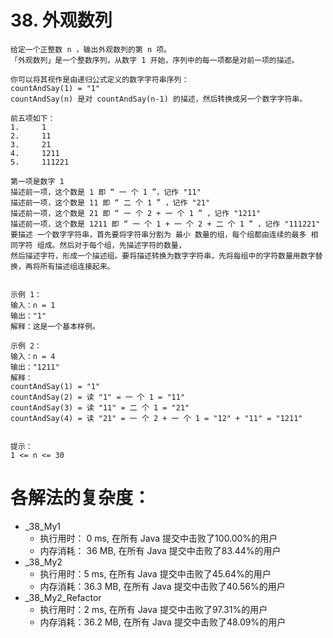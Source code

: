 # 38. 外观数列

```
给定一个正整数 n ，输出外观数列的第 n 项。
「外观数列」是一个整数序列，从数字 1 开始，序列中的每一项都是对前一项的描述。

你可以将其视作是由递归公式定义的数字字符串序列：
countAndSay(1) = "1"
countAndSay(n) 是对 countAndSay(n-1) 的描述，然后转换成另一个数字字符串。

前五项如下：
1.     1
2.     11
3.     21
4.     1211
5.     111221

第一项是数字 1
描述前一项，这个数是 1 即 “ 一 个 1 ”，记作 "11"
描述前一项，这个数是 11 即 “ 二 个 1 ” ，记作 "21"
描述前一项，这个数是 21 即 “ 一 个 2 + 一 个 1 ” ，记作 "1211"
描述前一项，这个数是 1211 即 “ 一 个 1 + 一 个 2 + 二 个 1 ” ，记作 "111221"
要描述 一个数字字符串，首先要将字符串分割为 最小 数量的组，每个组都由连续的最多 相同字符 组成。然后对于每个组，先描述字符的数量，
然后描述字符，形成一个描述组。要将描述转换为数字字符串，先将每组中的字符数量用数字替换，再将所有描述组连接起来。


示例 1：
输入：n = 1
输出："1"
解释：这是一个基本样例。

示例 2：
输入：n = 4
输出："1211"
解释：
countAndSay(1) = "1"
countAndSay(2) = 读 "1" = 一 个 1 = "11"
countAndSay(3) = 读 "11" = 二 个 1 = "21"
countAndSay(4) = 读 "21" = 一 个 2 + 一 个 1 = "12" + "11" = "1211"


提示：
1 <= n <= 30
```


# 各解法的复杂度：
-  _38_My1
   - 执行用时： 0 ms, 在所有 Java 提交中击败了100.00%的用户
   - 内存消耗： 36 MB, 在所有 Java 提交中击败了83.44%的用户
-  _38_My2
    - 执行用时：5 ms, 在所有 Java 提交中击败了45.64%的用户
    - 内存消耗：36.3 MB, 在所有 Java 提交中击败了40.56%的用户
-  _38_My2_Refactor
    - 执行用时：2 ms, 在所有 Java 提交中击败了97.31%的用户
    - 内存消耗：36.2 MB, 在所有 Java 提交中击败了48.09%的用户